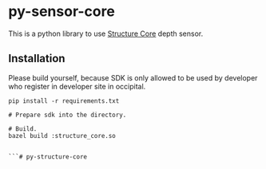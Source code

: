 # py-sensor-core
This is a python library to use [Structure Core](https://structure.io/structure-core) depth sensor.

## Installation
Please build yourself, because SDK is only allowed to be used by developer who register in developer site in occipital.

```
pip install -r requirements.txt

# Prepare sdk into the directory.

# Build.
bazel build :structure_core.so


```# py-structure-core
